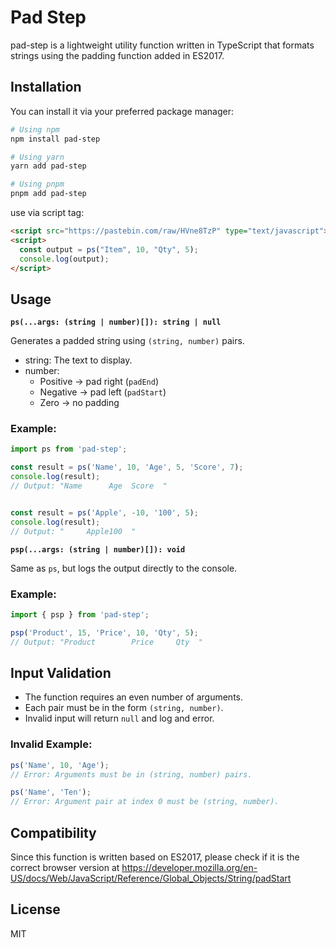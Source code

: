 # Pad Step

pad-step is a lightweight utility function written in TypeScript that formats strings using the padding function added in ES2017.

## Installation

You can install it via your preferred package manager:

```bash
# Using npm
npm install pad-step

# Using yarn
yarn add pad-step

# Using pnpm
pnpm add pad-step
```

use via script tag:

```html
<script src="https://pastebin.com/raw/HVne8TzP" type="text/javascript"></script>
<script>
  const output = ps("Item", 10, "Qty", 5);
  console.log(output);
</script>
```

## Usage

**`ps(...args: (string | number)[]): string | null`**

Generates a padded string using `(string, number)` pairs.

- string: The text to display.
- number:
  - Positive -> pad right (`padEnd`)
  - Negative -> pad left (`padStart`)
  - Zero     -> no padding

### Example:

```ts
import ps from 'pad-step';

const result = ps('Name', 10, 'Age', 5, 'Score', 7);
console.log(result);
// Output: "Name      Age  Score  "


const result = ps('Apple', -10, '100', 5);
console.log(result);
// Output: "     Apple100  "
```

**`psp(...args: (string | number)[]): void`**

Same as `ps`, but logs the output directly to the console.

### Example:

```ts
import { psp } from 'pad-step';

psp('Product', 15, 'Price', 10, 'Qty', 5);
// Output: "Product        Price     Qty  "
```

## Input Validation
- The function requires an even number of arguments.
- Each pair must be in the form `(string, number)`.
- Invalid input will return `null` and log and error.

### Invalid Example:

```ts
ps('Name', 10, 'Age');
// Error: Arguments must be in (string, number) pairs.

ps('Name', 'Ten');
// Error: Argument pair at index 0 must be (string, number).
```

## Compatibility

Since this function is written based on ES2017, please check if it is the correct browser version at https://developer.mozilla.org/en-US/docs/Web/JavaScript/Reference/Global_Objects/String/padStart

## License

MIT
